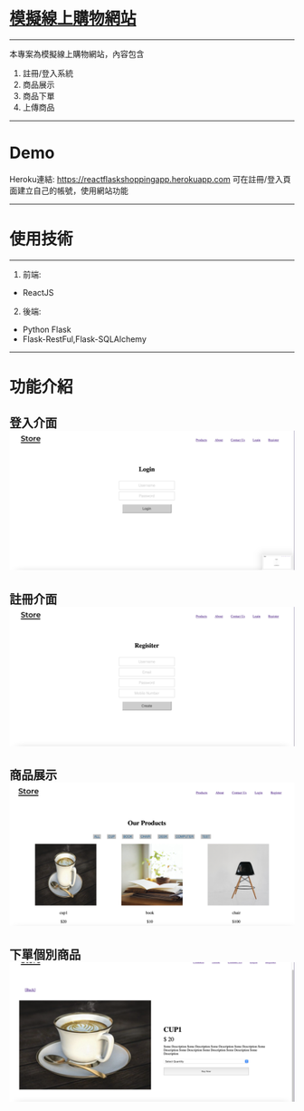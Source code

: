 # [模擬線上購物網站](https://reactflaskshoppingapp.herokuapp.com)
---

本專案為模擬線上購物網站，內容包含

1. 註冊/登入系統
2. 商品展示
3. 商品下單
4. 上傳商品

---
# Demo
Heroku連結: https://reactflaskshoppingapp.herokuapp.com
可在註冊/登入頁面建立自己的帳號，使用網站功能

---
# 使用技術
---
1. 前端: 
* ReactJS

2. 後端: 
* Python Flask
* Flask-RestFul,Flask-SQLAlchemy

---
# 功能介紹

登入介面
![alt](https://github.com/a989875/Flask-React-Project/blob/0e8756d60c242395ae3911ee91d0809adfad3122/README/Login.png)
---
註冊介面
![alt](https://github.com/a989875/Flask-React-Project/blob/0bc1538ca60327aac230e7102cce8ee598aa12fa/README/Register.png)
---
商品展示
![alt](https://github.com/a989875/Flask-React-Project/blob/0bc1538ca60327aac230e7102cce8ee598aa12fa/README/Products.png)
---
下單個別商品
![alt](https://github.com/a989875/Flask-React-Project/blob/0bc1538ca60327aac230e7102cce8ee598aa12fa/README/Product_detail.png)
---
